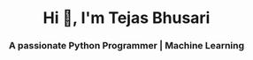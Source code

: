 <h1 align="center">Hi 👋, I'm Tejas Bhusari</h1>
<h3 align="center">A passionate Python Programmer | Machine Learning</h3>

